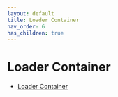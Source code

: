 ```yaml
---
layout: default
title: Loader Container
nav_order: 6
has_children: true
---
```


# Loader Container

- [Loader Container](loader-container/)

